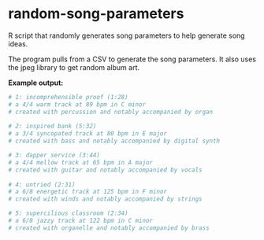 # random-song-parameters
R script that randomly generates song parameters to help generate song ideas.

The program pulls from a CSV to generate the song parameters. It also uses the jpeg library to get random album art.

**Example output:**

```R
# 1: incomprehensible proof (1:28)
# a 4/4 warm track at 89 bpm in C minor
# created with percussion and notably accompanied by organ
 
# 2: inspired bank (5:32)
# a 3/4 syncopated track at 80 bpm in E major
# created with bass and notably accompanied by digital synth

# 3: dapper service (3:44)
# a 4/4 mellow track at 65 bpm in A major
# created with guitar and notably accompanied by vocals
 
# 4: untried (2:31)
# a 6/8 energetic track at 125 bpm in F minor
# created with winds and notably accompanied by strings

# 5: supercilious classroom (2:34)
# a 6/8 jazzy track at 122 bpm in C minor
# created with organelle and notably accompanied by brass
 ```
